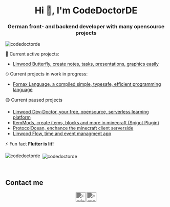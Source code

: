 <h1 align="center">Hi 👋, I'm CodeDoctorDE</h1>
<h3 align="center">German front- and backend developer with many opensource projects</h3>

<p align="left"> <img src="https://komarev.com/ghpvc/?username=codedoctorde" alt="codedoctorde" /> </p>

💪 Current active projects:
- [Linwood Butterfly, create notes, tasks, presentations, graphics easily](https://github.com/LinwoodCloud/Butterfly)

⏲ Current projects in work in progress:
- [Fornax Language, a compiled simple, typesafe, efficient programming language](https://github.com/FornaxTeam/fornax-lang)

🟡 Current paused projects
- [Linwood Dev-Doctor, your free, opensource, serverless learning platform](https://github.com/LinwoodCloud/dev_doctor)
- [ItemMods, create items, blocks and more in minecraft (Spigot Plugin)](https://github.com/CodeDoctorDE/ItemMods)
- [ProtocolOcean, enchance the minecraft client serverside](https://github.com/CodeDoctorDE/ProtocolOcean)
- [Linwood Flow, time and event managment app](https://github.com/LinwoodCloud/Flow)

⚡ Fun fact **Flutter is lit!**

<p><img align="left" src="https://github-readme-stats.vercel.app/api/top-langs/?username=codedoctorde&layout=compact&theme=radical" alt="codedoctorde" /></p>

<p>&nbsp;<img align="center" src="https://github-readme-stats.vercel.app/api?username=codedoctorde&show_icons=true&theme=radical" alt="codedoctorde" /></p>
<br/>

## Contact me

<p align="center">
<a href="https://twitter.com/codedoctorde" target="blank"><img style="filter: invert(0.5)" align="center" src="https://cdn.jsdelivr.net/npm/simple-icons@v4/icons/twitter.svg" alt="codedoctorde" height="30" width="30" /></a>
<a href="https://www.youtube.com/c/vangorahd" target="blank"><img style="filter: invert(0.5)" align="center" src="https://cdn.jsdelivr.net/npm/simple-icons@v4/icons/youtube.svg" alt="vangorahd" height="30" width="30" /></a>
</p>
